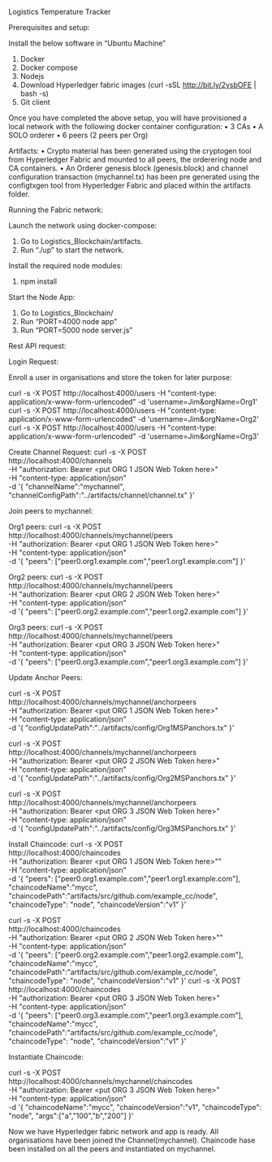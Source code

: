 Logistics Temperature Tracker 

Prerequisites and setup:

Install the below software in “Ubuntu Machine”
1.	Docker 
2.	Docker compose
3.	Nodejs
4.	Download Hyperledger fabric images (curl -sSL http://bit.ly/2ysbOFE | bash -s)
5.	Git client

Once you have completed the above setup, you will have provisioned a local network with the following docker container configuration:
•	3 CAs
•	A SOLO orderer
•	6 peers (2 peers per Org)

Artifacts:
•	Crypto material has been generated using the cryptogen tool from Hyperledger Fabric and mounted to all peers, the orderering node and CA containers. 
•	An Orderer genesis block (genesis.block) and channel configuration transaction (mychannel.tx) has been pre generated using the configtxgen tool from Hyperledger Fabric and placed within the artifacts folder.

Running the Fabric network:

Launch the network using docker-compose:
1.	Go to Logistics_Blockchain/artifacts.
2.	Run “./up” to start the network.

Install the required node modules:
1.	npm install

Start the Node App:
1.	Go to Logistics_Blockchain/
2.	Run “PORT=4000 node app”
3.	Run “PORT=5000 node server.js”

Rest API request:

Login Request:

Enroll a user in organisations and store the token for later purpose: 

curl -s -X POST http://localhost:4000/users -H "content-type: application/x-www-form-urlencoded" -d 'username=Jim&orgName=Org1'
curl -s -X POST http://localhost:4000/users -H "content-type: application/x-www-form-urlencoded" -d 'username=Jim&orgName=Org2'
curl -s -X POST http://localhost:4000/users -H "content-type: application/x-www-form-urlencoded" -d 'username=Jim&orgName=Org3'

Create Channel Request:
curl -s -X POST \
  http://localhost:4000/channels \
  -H "authorization: Bearer <put ORG 1 JSON Web Token here>" \
  -H "content-type: application/json" \
  -d '{
	"channelName":"mychannel",
	"channelConfigPath":"../artifacts/channel/channel.tx"
}'

Join peers to mychannel:

Org1 peers:
curl -s -X POST \
  http://localhost:4000/channels/mychannel/peers \
  -H "authorization: Bearer <put ORG 1 JSON Web Token here>" \
  -H "content-type: application/json" \
  -d '{
	"peers": ["peer0.org1.example.com","peer1.org1.example.com"]
}'

Org2 peers:
curl -s -X POST \
  http://localhost:4000/channels/mychannel/peers \
  -H "authorization: Bearer <put ORG 2 JSON Web Token here>" \
  -H "content-type: application/json" \
  -d '{
	"peers": ["peer0.org2.example.com","peer1.org2.example.com"]
}'

Org3 peers:
curl -s -X POST \
  http://localhost:4000/channels/mychannel/peers \
  -H "authorization: Bearer <put ORG 3 JSON Web Token here>" \
  -H "content-type: application/json" \
  -d '{
	"peers": ["peer0.org3.example.com","peer1.org3.example.com"]
}'

Update Anchor Peers:

curl -s -X POST \
  http://localhost:4000/channels/mychannel/anchorpeers \
  -H "authorization: Bearer <put ORG 1 JSON Web Token here>" \
  -H "content-type: application/json" \
  -d '{
	"configUpdatePath":"../artifacts/config/Org1MSPanchors.tx"
}'

curl -s -X POST \
  http://localhost:4000/channels/mychannel/anchorpeers \
  -H "authorization: Bearer <put ORG 2 JSON Web Token here>" \
  -H "content-type: application/json" \
  -d '{
	"configUpdatePath":"../artifacts/config/Org2MSPanchors.tx"
}'

curl -s -X POST \
  http://localhost:4000/channels/mychannel/anchorpeers \
  -H "authorization: Bearer <put ORG 3 JSON Web Token here>" \
  -H "content-type: application/json" \
  -d '{
	"configUpdatePath":"../artifacts/config/Org3MSPanchors.tx"
}'

Install Chaincode:
curl -s -X POST \
  http://localhost:4000/chaincodes \
  -H "authorization: Bearer <put ORG 1 JSON Web Token here>"" \
  -H "content-type: application/json" \
  -d '{
	"peers": ["peer0.org1.example.com","peer1.org1.example.com"],
	"chaincodeName":"mycc",
	"chaincodePath":"artifacts/src/github.com/example_cc/node",
	"chaincodeType": "node",
	"chaincodeVersion":"v1"
}'

curl -s -X POST \
  http://localhost:4000/chaincodes \
  -H "authorization: Bearer <put ORG 2 JSON Web Token here>"" \
  -H "content-type: application/json" \
  -d '{
	"peers": ["peer0.org2.example.com","peer1.org2.example.com"],
	"chaincodeName":"mycc",
	"chaincodePath":"artifacts/src/github.com/example_cc/node",
	"chaincodeType": "node",
	"chaincodeVersion":"v1"
}'
curl -s -X POST \
  http://localhost:4000/chaincodes \
  -H "authorization: Bearer <put ORG 3 JSON Web Token here>" \
  -H "content-type: application/json" \
  -d '{
	"peers": ["peer0.org3.example.com","peer1.org3.example.com"],
	"chaincodeName":"mycc",
	"chaincodePath":"artifacts/src/github.com/example_cc/node",
	"chaincodeType": "node",
	"chaincodeVersion":"v1"
}'

Instantiate Chaincode:

curl -s -X POST \
  http://localhost:4000/channels/mychannel/chaincodes \
  -H "authorization: Bearer <put ORG 3 JSON Web Token here>" \
  -H "content-type: application/json" \
  -d '{
	"chaincodeName":"mycc",
	"chaincodeVersion":"v1",
	"chaincodeType": "node",
	"args":["a","100","b","200"]
}'

Now we have Hyperledger fabric network and app is ready. All organisations have been joined the Channel(mychannel). Chaincode hase been installed on all the peers and instantiated on mychannel.
